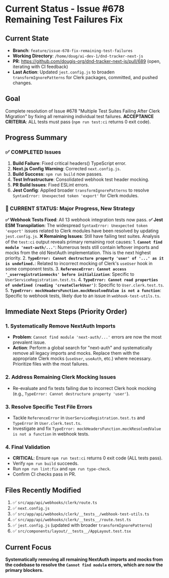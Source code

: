 # Current Status - Issue #678 Remaining Test Failures Fix

## Current State
- **Branch**: `feature/issue-678-fix-remaining-test-failures`
- **Working Directory**: `/home/doug/ai-dev-1/dnd-tracker-next-js`
- **PR**: https://github.com/dougis-org/dnd-tracker-next-js/pull/689 (open, iterating with CI feedback)
- **Last Action**: Updated `jest.config.js` to broaden `transformIgnorePatterns` for Clerk packages, committed, and pushed changes.

## Goal
Complete resolution of Issue #678 "Multiple Test Suites Failing After Clerk Migration" by fixing all remaining individual test failures. **ACCEPTANCE CRITERIA**: ALL tests must pass (`npm run test:ci` returns 0 exit code).

## Progress Summary

### ✅ COMPLETED Issues
1. **Build Failure**: Fixed critical headers() TypeScript error.
2. **Next.js Config Warning**: Corrected `next.config.js`.
3. **Build Success**: `npm run build` now passes.
4. **Test Infrastructure**: Consolidated webhook test header mocking.
5. **PR Build Issues**: Fixed ESLint errors.
6. **Jest Config**: Applied broader `transformIgnorePatterns` to resolve `SyntaxError: Unexpected token 'export'` for Clerk modules.

### 🔄 CURRENT STATUS: Major Progress, New Strategy
**✅ Webhook Tests Fixed**: All 13 webhook integration tests now pass.
**✅ Jest ESM Transpilation**: The widespread `SyntaxError: Unexpected token 'export'` issues related to Clerk modules have been resolved by updating `jest.config.js`.
**❌ Remaining Issues**: Still have failing test suites. Analysis of the `test:ci` output reveals primary remaining root causes:
    1.  **`Cannot find module 'next-auth/...'`**: Numerous tests still contain leftover imports and mocks from the old NextAuth implementation. This is the next highest priority.
    2.  **`TypeError: Cannot destructure property 'user' of '...' as it is undefined.`**: Related to incorrect mocking of Clerk's `useUser` hook in some component tests.
    3.  **`ReferenceError: Cannot access '_userregistrationmocks' before initialization`**: Specific to `UserServiceRegistration.test.ts`.
    4.  **`TypeError: Cannot read properties of undefined (reading 'createClerkUser')`**: Specific to `User.clerk.test.ts`.
    5.  **`TypeError: mockHeadersFunction.mockResolvedValue is not a function`**: Specific to webhook tests, likely due to an issue in `webhook-test-utils.ts`.

## Immediate Next Steps (Priority Order)

### 1. Systematically Remove NextAuth Imports
- **Problem**: `Cannot find module 'next-auth/...'` errors are now the most prevalent issue.
- **Action**: Perform a global search for "next-auth" and systematically remove all legacy imports and mocks. Replace them with the appropriate Clerk mocks (`useUser`, `useAuth`, etc.) where necessary. Prioritize files with the most failures.

### 2. Address Remaining Clerk Mocking Issues
- Re-evaluate and fix tests failing due to incorrect Clerk hook mocking (e.g., `TypeError: Cannot destructure property 'user'`).

### 3. Resolve Specific Test File Errors
- Tackle `ReferenceError` in `UserServiceRegistration.test.ts` and `TypeError` in `User.clerk.test.ts`.
- Investigate and fix `TypeError: mockHeadersFunction.mockResolvedValue is not a function` in webhook tests.

### 4. Final Validation
- **CRITICAL**: Ensure `npm run test:ci` returns 0 exit code (ALL tests pass).
- Verify `npm run build` succeeds.
- Run `npm run lint:fix` and `npm run type-check`.
- Confirm CI checks pass in PR.

## Files Recently Modified
1. ✅ `src/app/api/webhooks/clerk/route.ts`
2. ✅ `next.config.js`
3. ✅ `src/app/api/webhooks/clerk/__tests__/webhook-test-utils.ts`
4. ✅ `src/app/api/webhooks/clerk/__tests__/route.test.ts`
5. ✅ `jest.config.js` (updated with broader `transformIgnorePatterns`)
6. ✅ `src/components/layout/__tests__/AppLayout.test.tsx`

## Current Focus
**Systematically removing all remaining NextAuth imports and mocks from the codebase to resolve the `Cannot find module` errors, which are now the primary blockers.**
